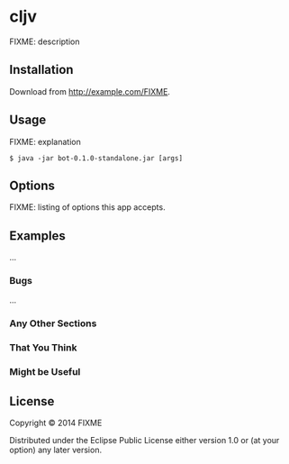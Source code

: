 # cljv

FIXME: description

## Installation

Download from http://example.com/FIXME.

## Usage

FIXME: explanation

    $ java -jar bot-0.1.0-standalone.jar [args]

## Options

FIXME: listing of options this app accepts.

## Examples

...

### Bugs

...

### Any Other Sections
### That You Think
### Might be Useful

## License

Copyright © 2014 FIXME

Distributed under the Eclipse Public License either version 1.0 or (at
your option) any later version.
